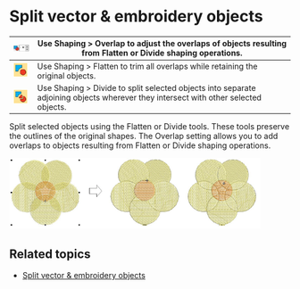 # Split vector & embroidery objects

| ![Overlap.png](assets/Overlap.png) | Use Shaping > Overlap to adjust the overlaps of objects resulting from Flatten or Divide shaping operations.                        |
| ---------------------------------- | ----------------------------------------------------------------------------------------------------------------------------------- |
| ![Flatten.png](assets/Flatten.png) | Use Shaping > Flatten to trim all overlaps while retaining the original objects.                                                    |
| ![Divide.png](assets/Divide.png)   | Use Shaping > Divide to split selected objects into separate adjoining objects wherever they intersect with other selected objects. |

Split selected objects using the Flatten or Divide tools. These tools preserve the outlines of the original shapes. The Overlap setting allows you to add overlaps to objects resulting from Flatten or Divide shaping operations.

![summary_-_edit00129.png](assets/summary_-_edit00129.png)

## Related topics

- [Split vector & embroidery objects](../../Modifying/reshape/Split_vector_embroidery_objects)
